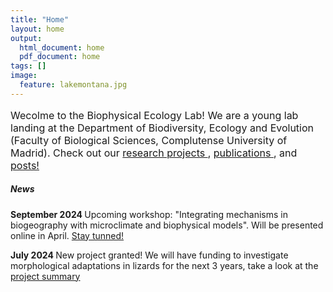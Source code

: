 ```yaml
---
title: "Home"
layout: home
output:
  html_document: home
  pdf_document: home
tags: []
image:
  feature: lakemontana.jpg
---
```


<p style="font-size:16px; "> Wecolme to the Biophysical Ecology Lab! We are a young lab landing at the Department of Biodiversity, Ecology and Evolution (Faculty of Biological Sciences, Complutense University of Madrid). Check out our 
  <a href="https://jrubalcaba.github.io/research/"> research projects </a>,
  <a href="https://jrubalcaba.github.io/publications/"> publications </a>, and 
  <a href="https://jrubalcaba.github.io/posts/"> posts! </a> </p>

<div class="column12">
    <div class="content">
       <h5>News</h5>
             <p> <b> September 2024 </b> Upcoming workshop: "Integrating mechanisms in biogeography with microclimate and biophysical models". Will be presented online in April. <a href="https://www.biogeography.org/news/category/workshop/">  Stay tunned! </a> </p>
       <p> <b> July 2024 </b> New project granted! We will have funding to investigate morphological adaptations in lizards for the next 3 years, take a look at the <a href="https://jrubalcaba.github.io/research/"> project summary </a> </p>
   </div>
</div>
